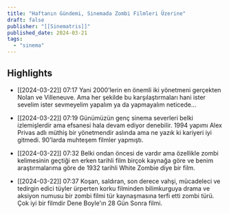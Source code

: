 ```yaml
---
title: "Haftanın Gündemi, Sinemada Zombi Filmleri Üzerine"
draft: false
publisher: "[[Sinematris]]"
published_date: 2024-03-21
tags:
  - "sinema"
---
```



## Highlights
* [[2024-03-22]] 07:17  Yani 2000'lerin en önemli iki yönetmeni gerçekten Nolan ve Villeneuve. Ama her şekilde bu karşılaştırmaları hani ister sevelim ister sevmeyelim yapalım ya da yapmayalım neticede...

* [[2024-03-22]] 07:19  Günümüzün genç sinema severleri belki izlemişlerdir ama efsanesi hala devam ediyor denebilir. 1994 yapımı Alex Privas adlı müthiş bir yönetmendir aslında ama ne yazık ki kariyeri iyi gitmedi. 90'larda muhteşem filmler yapmıştı.

* [[2024-03-22]] 07:32  Belki ondan öncesi de vardır ama özellikle zombi kelimesinin geçtiği en erken tarihli film birçok kaynağa göre ve benim araştırmalarıma göre de 1932 tarihli White Zombie diye bir film.

* [[2024-03-22]] 07:37  Koşan, saldıran, son derece vahşi, mücadeleci ve tedirgin edici tüyler ürperten korku filminden bilimkurguya drama ve aksiyon numusu bir zombi filmi tür kaynaşmasına terfi etti zombi türü. Çok iyi bir filmdir Dene Boyle'ın 28 Gün Sonra filmi.

